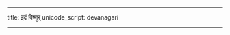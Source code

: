 
---
title: इदं विष्णुर्
unicode_script: devanagari

---

<div class="js_include" url="/vedAH/Rk/shAkalam/saMhitA/01/prAchInA_prastutiH/aMshAH/idaM_viShNur.md"  newLevelForH1="2" includeTitle="true"> </div>  

